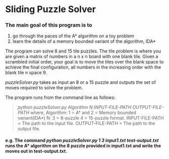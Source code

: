 # Sliding Puzzle Solver

### The main goal of this program is to 

1. go through the paces of the A* algorithm on a  toy problem
2. learn the details of a memory bounded variant of the algorithm, IDA*

The program can solve 8 and 15 tile puzzles.  The tile problem is where you are given a matrix of numbers in a  n x n  board  with one blank tile. Given a scrambled initial order, your goal is to move the tiles over the blank space to achieve the final configuration, all numbers in the increasing order with the blank tile n space 9.

*puzzleSolver.py* takes as input an 8 or a 15 puzzle and outputs the set of moves required to solve the problem. 
 
The program runs from the command line as follows: 
 
>_python puzzleSolver.py Algorithm N INPUT-FILE-PATH OUTPUT-FILE-PATH_
>where, 
> Algorithm: 1 = A* and 2 = Memory bounded variant(IDA*) 
>N: 3 = 8-puzzle 4 = 15-puzzle format. 
>INPUT-FILE-PATH = The path to the input file. 
>OUTPUT-FILE-PATH = The path to the output file. 
 
#### e.g. The command _python puzzleSolver.py 1 3 input1.txt test-output.txt_  runs the A* algorithm on the 8 puzzle provided in input1.txt and write the moves out in test-output.txt. 
